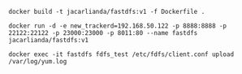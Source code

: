 ```shell script
docker build -t jacarlianda/fastdfs:v1 -f Dockerfile .
```


```shell script
docker run -d -e new_trackerd=192.168.50.122 -p 8888:8888 -p 22122:22122 -p 23000:23000 -p 8011:80 --name fastdfs  jacarlianda/fastdfs:v1
```

```shell script
docker exec -it fastdfs fdfs_test /etc/fdfs/client.conf upload /var/log/yum.log
```